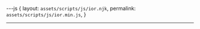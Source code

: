 ---js
{
  layout:    `assets/scripts/js/ior.njk`,
  permalink: `assets/scripts/js/ior.min.js`,
}

---
